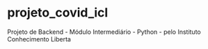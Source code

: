 # projeto_covid_icl
Projeto de Backend - Módulo Intermediário - Python - pelo Instituto Conhecimento Liberta
